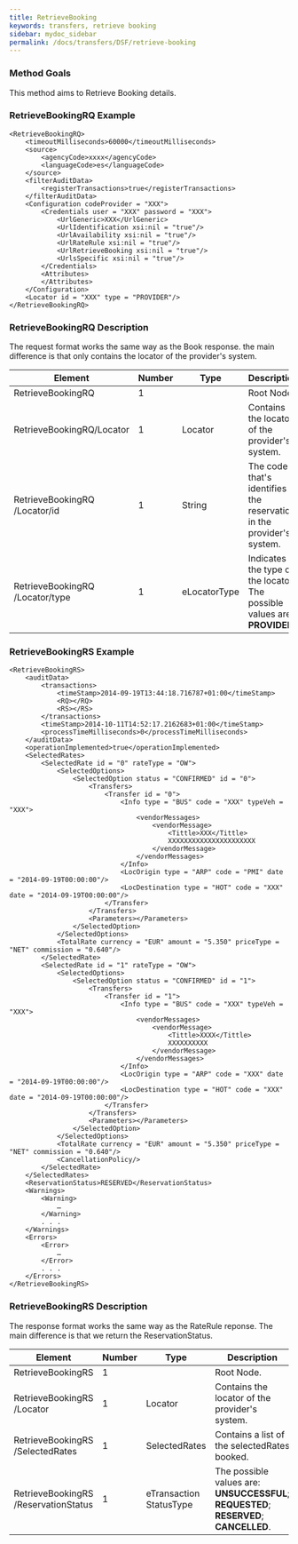 ```yaml
---
title: RetrieveBooking
keywords: transfers, retrieve booking
sidebar: mydoc_sidebar
permalink: /docs/transfers/DSF/retrieve-booking
---
```




### Method Goals


This method aims to Retrieve Booking details.



### RetrieveBookingRQ Example




    <RetrieveBookingRQ>
        <timeoutMilliseconds>60000</timeoutMilliseconds>
        <source>
            <agencyCode>xxxx</agencyCode>
            <languageCode>es</languageCode>
        </source>
        <filterAuditData>
            <registerTransactions>true</registerTransactions>
        </filterAuditData>
        <Configuration codeProvider = "XXX">
            <Credentials user = "XXX" password = "XXX">
                <UrlGeneric>XXX</UrlGeneric>
                <UrlIdentification xsi:nil = "true"/>
                <UrlAvailability xsi:nil = "true"/>
                <UrlRateRule xsi:nil = "true"/>
                <UrlRetrieveBooking xsi:nil = "true"/>
                <UrlsSpecific xsi:nil = "true"/>
            </Credentials>
            <Attributes>
            </Attributes>
        </Configuration>
        <Locator id = "XXX" type = "PROVIDER"/>
    </RetrieveBookingRQ>



### RetrieveBookingRQ Description


The request format works the same way as the Book response. the main
difference is that only contains the locator of the provider's system.


 
| **Element**				| **Number**	| **Type**	| **Description**						|
| ------------------------------------- | ------------- | ------------- | ------------------------------------------------------------- |
| RetrieveBookingRQ			| 1             |		| Root Node.							|
| RetrieveBookingRQ/Locator		| 1    		| Locator 	| Contains the locator of the provider's system.		|
| RetrieveBookingRQ /Locator/id		| 1    		| String  	| The code that's identifies the reservation in the provider's system.	|
| RetrieveBookingRQ /Locator/type	| 1    		| eLocatorType	| Indicates the type of the locator. The possible values are: **PROVIDER**.	|



### RetrieveBookingRS Example




    <RetrieveBookingRS> 
        <auditData>
            <transactions>
                <timeStamp>2014-09-19T13:44:18.716787+01:00</timeStamp>
                <RQ></RQ>
                <RS></RS>
            </transactions>
            <timeStamp>2014-10-11T14:52:17.2162683+01:00</timeStamp>
            <processTimeMilliseconds>0</processTimeMilliseconds>
        </auditData>
        <operationImplemented>true</operationImplemented>
        <SelectedRates>
            <SelectedRate id = "0" rateType = "OW">
                <SelectedOptions>
                    <SelectedOption status = "CONFIRMED" id = "0">
                        <Transfers>
                            <Transfer id = "0">
                                <Info type = "BUS" code = "XXX" typeVeh = "XXX">
                                    <vendorMessages>
                                        <vendorMessage>
                                            <Tittle>XXX</Tittle>
                                            XXXXXXXXXXXXXXXXXXXXXX
                                        </vendorMessage>
                                    </vendorMessages>
                                </Info>
                                <LocOrigin type = "ARP" code = "PMI" date = "2014-09-19T00:00:00"/>
                                <LocDestination type = "HOT" code = "XXX" date = "2014-09-19T00:00:00"/>
                            </Transfer>
                        </Transfers>
                        <Parameters></Parameters>
                    </SelectedOption>
                </SelectedOptions>
                <TotalRate currency = "EUR" amount = "5.350" priceType = "NET" commission = "0.640"/>
            </SelectedRate>
            <SelectedRate id = "1" rateType = "OW">
                <SelectedOptions>
                    <SelectedOption status = "CONFIRMED" id = "1">
                        <Transfers>
                            <Transfer id = "1">
                                <Info type = "BUS" code = "XXX" typeVeh = "XXX">
                                    <vendorMessages>
                                        <vendorMessage>
                                            <Tittle>XXXX</Tittle>
                                            XXXXXXXXXX
                                        </vendorMessage>
                                    </vendorMessages>
                                </Info>
                                <LocOrigin type = "ARP" code = "XXX" date = "2014-09-19T00:00:00"/>
                                <LocDestination type = "HOT" code = "XXX" date = "2014-09-19T00:00:00"/>
                            </Transfer>
                        </Transfers>
                        <Parameters></Parameters>
                    </SelectedOption>
                </SelectedOptions>
                <TotalRate currency = "EUR" amount = "5.350" priceType = "NET" commission = "0.640"/>
                <CancellationPolicy/>
            </SelectedRate>
        </SelectedRates>
        <ReservationStatus>RESERVED</ReservationStatus>
        <Warnings> 
            <Warning>
                …
            </Warning>   
            . . .
        </Warnings> 
        <Errors> 
            <Error>
                …
            </Error>
            . . .    
        </Errors>
    </RetrieveBookingRS>



### RetrieveBookingRS Description


The response format works the same way as the RateRule reponse. The main
difference is that we return the ReservationStatus.

| **Element**				| **Number**	| **Type**	| **Description**						|
| ------------------------------------- | ------------- | ------------- | ------------------------------------------------------------- |
| RetrieveBookingRS			| 1             |  		| Root Node.							|
| RetrieveBookingRS /Locator		| 1   		| Locator    	| Contains the locator of the provider's system.		|
| RetrieveBookingRS /SelectedRates	| 1   		| SelectedRates	| Contains a list of the selectedRates booked.			|
| RetrieveBookingRS /ReservationStatus	| 1   		| eTransaction StatusType | The possible values are: **UNSUCCESSFUL**; **REQUESTED**; **RESERVED**; **CANCELLED**.	|

